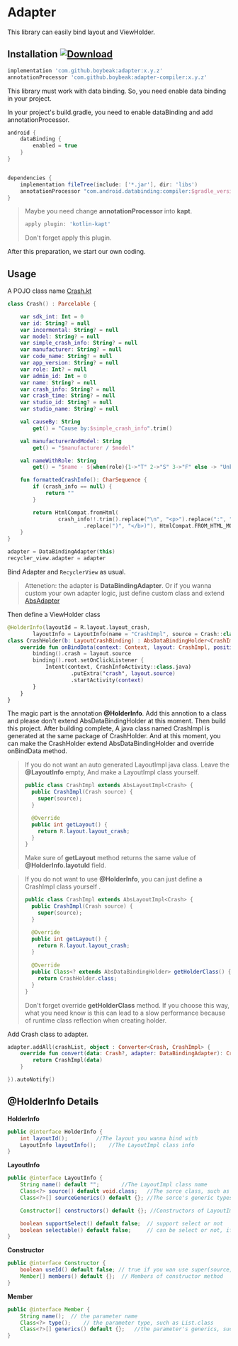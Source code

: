 # Adapter

This library can easily bind layout and ViewHolder.

## Installation [ ![Download](https://api.bintray.com/packages/boybeak/nulldreams/adapter/images/download.svg) ](https://bintray.com/boybeak/nulldreams/adapter/_latestVersion)

```groovy
implementation 'com.github.boybeak:adapter:x.y.z'
annotationProcessor 'com.github.boybeak:adapter-compiler:x.y.z'
```

This library must work with data binding. So, you need enable data binding in your project.

In your project's build.gradle, you need to enable dataBinding and add annotationProcessor.

```groovy
android {
    dataBinding {
        enabled = true
    }
}


dependencies {
    implementation fileTree(include: ['*.jar'], dir: 'libs')
    annotationProcessor "com.android.databinding:compiler:$gradle_version"
}
```

> Maybe you need change **annotationProcessor** into **kapt**. 
>
> ```groovy
> apply plugin: 'kotlin-kapt'
> ```
>
> Don't forget apply this plugin.

After this preparation, we start our own coding.

## Usage

A POJO class name [Crash.kt](https://github.com/boybeak/Adapter/blob/master/app/src/main/java/com/github/boybeak/autobind/Crash.kt)

```kotlin
class Crash() : Parcelable {

    var sdk_int: Int = 0
    var id: String? = null
    var incermental: String? = null
    var model: String? = null
    var simple_crash_info: String? = null
    var manufacturer: String? = null
    var code_name: String? = null
    var app_version: String? = null
    var role: Int? = null
    var admin_id: Int = 0
    var name: String? = null
    var crash_info: String? = null
    var crash_time: String? = null
    var studio_id: String? = null
    var studio_name: String? = null

    val causeBy: String
        get() = "Cause by:$simple_crash_info".trim()

    val manufacturerAndModel: String
        get() = "$manufacturer / $model"

    val nameWithRole: String
        get() = "$name · ${when(role){1->"T" 2->"S" 3->"F" else -> "Unknown"}}"

    fun formattedCrashInfo(): CharSequence {
        if (crash_info == null) {
            return ""
        }

        return HtmlCompat.fromHtml(
                crash_info!!.trim().replace("\n", "<p>").replace(":", ":<b>")
                        .replace(")", "</b>)"), HtmlCompat.FROM_HTML_MODE_COMPACT)
    }
}
```

```kotlin
adapter = DataBindingAdapter(this)
recycler_view.adapter = adapter
```

Bind Adapter and `RecyclerView` as usual. 

> Attenetion: the adapter is **DataBindingAdapter**. Or if you wanna custom your own adapter logic, just define custom class and extend [AbsAdapter](https://github.com/boybeak/Adapter/blob/master/adapter/src/main/java/com/github/boybeak/adapter/AbsAdapter.java)

Then define a ViewHolder class

```kotlin
@HolderInfo(layoutId = R.layout.layout_crash,
        layoutInfo = LayoutInfo(name = "CrashImpl", source = Crash::class))
class CrashHolder(b: LayoutCrashBinding) : AbsDataBindingHolder<CrashImpl, LayoutCrashBinding>(b) {
    override fun onBindData(context: Context, layout: CrashImpl, position: Int, adapter: RecyclerView.Adapter<RecyclerView.ViewHolder>) {
        binding().crash = layout.source
        binding().root.setOnClickListener {
            Intent(context, CrashInfoActivity::class.java)
                    .putExtra("crash", layout.source)
                    .startActivity(context)
        }
    }
}
```

The magic part is the annotation **@HolderInfo**. Add this annotion to a class and please don't extend AbsDataBindingHolder at this moment. Then build this project. After building complete, A java class named CrashImpl is generated at the same package of CrashHolder. And at this moment, you can make the CrashHolder extend AbsDataBindingHolder and override onBindData method.

> If you do not want an auto generated LayoutImpl java class. Leave the **@LayoutInfo** empty, And make a LayoutImpl class yourself.
>
> ```java
> public class CrashImpl extends AbsLayoutImpl<Crash> {
>   public CrashImpl(Crash source) {
>     super(source);
>   }
> 
>   @Override
>   public int getLayout() {
>     return R.layout.layout_crash;
>   }
> }
> ```
>
> Make sure of **getLayout** method returns the same value of **@HolderInfo.layotuId** field.

> If you do not want to use **@HolderInfo**, you can just define a CrashImpl class yourself .
>
> ```java
> public class CrashImpl extends AbsLayoutImpl<Crash> {
>   public CrashImpl(Crash source) {
>     super(source);
>   }
> 
>   @Override
>   public int getLayout() {
>     return R.layout.layout_crash;
>   }
>     
>   @Override
>   public Class<? extends AbsDataBindingHolder> getHolderClass() {
>     return CrashHolder.class;
>   }
> }
> ```
>
> Don't forget override **getHolderClass** method. If you choose this way, what you need know is this can lead to a slow performance because of runtime class reflection when creating holder.

Add Crash class to adapter.

```kotlin
adapter.addAll(crashList, object : Converter<Crash, CrashImpl> {
    override fun convert(data: Crash?, adapter: DataBindingAdapter): CrashImpl {
        return CrashImpl(data)
    }

}).autoNotify()
```



## @HolderInfo Details

**HolderInfo**

```java
public @interface HolderInfo {
    int layoutId();			//The layout you wanna bind with
    LayoutInfo layoutInfo();	//The LayoutImpl class info
}
```

**LayoutInfo**

```java
public @interface LayoutInfo {
    String name() default "";		//The LayoutImpl class name
    Class<?> source() default void.class;	//The sorce class, such as Crash.class
    Class<?>[] sourceGenerics() default {};	//The sorce's generic types, such as String for Crash<String> if Crash has generics

    Constructor[] constructors() default {}; //Constructors of LayoutImpl

    boolean supportSelect() default false;	// support select or not
    boolean selectable() default false;		// can be select or not, if you want set to true, you need set supportSelect to true
}
```

**Constructor**

```java
public @interface Constructor {
    boolean useId() default false; // true if you wan use super(source, id), then you can define yourself id for layoutimpl
    Member[] members() default {};	// Members of constructor method
}
```

**Member**

```java
public @interface Member {
    String name();	// the parameter name
    Class<?> type();	// the parameter type, such as List.class
    Class<?>[] generics() default {};	//the parameter's generics, such as {String.class}
}
```

